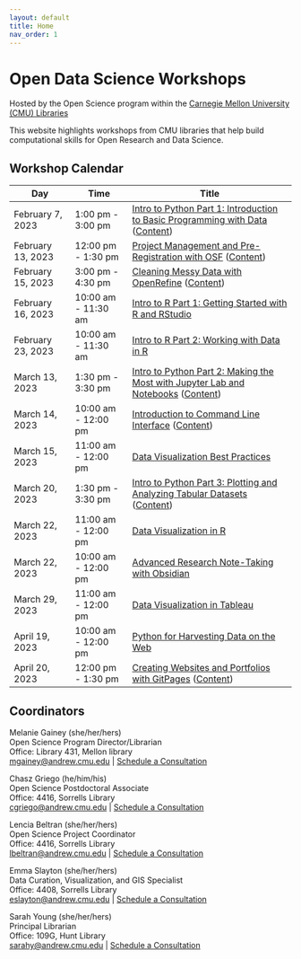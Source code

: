 ```yaml
---
layout: default
title: Home
nav_order: 1
---
```

# Open Data Science Workshops
Hosted by the Open Science program within the
[Carnegie Mellon University (CMU) Libraries](https://www.library.cmu.edu/)

This website highlights workshops from CMU libraries that help
build computational skills for Open Research and Data Science.

## Workshop Calendar

| Day | Time | Title
| --- | --- | ---
| February 7, 2023 | 1:00 pm - 3:00 pm | [Intro to Python Part 1: Introduction to Basic Programming with Data](https://cmu.libcal.com/event/10230106) ([Content](Python_Series_Materials/part_1/part_1.md))
| February 13, 2023 | 12:00 pm - 1:30 pm | [Project Management and Pre-Registration with OSF](https://cmu.libcal.com/calendar/workshops/ProjectManagement-Pre-Registration-OSF) ([Content](content/osf.md))
| February 15, 2023 | 3:00 pm - 4:30 pm | [Cleaning Messy Data with OpenRefine](https://cmu.libcal.com/event/10185679) ([Content](content/openrefine.md))
| February 16, 2023 | 10:00 am - 11:30 am | [Intro to R Part 1: Getting Started with R and RStudio](https://cmu.libcal.com/event/10185624)
| February 23, 2023 | 10:00 am - 11:30 am | [Intro to R Part 2: Working with Data in R](https://cmu.libcal.com/event/10185621)
| March 13, 2023 | 1:30 pm - 3:30 pm | [Intro to Python Part 2: Making the Most with Jupyter Lab and Notebooks](https://cmu.libcal.com/event/10230549) ([Content](Python_Series_Materials/part_2/part_2.md))
| March 14, 2023 | 10:00 am - 12:00 pm | [Introduction to Command Line Interface](https://cmu.libcal.com/event/10252549) ([Content](cli/cli_main.md))
| March 15, 2023 | 11:00 am - 12:00 pm | [Data Visualization Best Practices](https://cmu.libcal.com/event/10231975)
| March 20, 2023 | 1:30 pm - 3:30 pm | [Intro to Python Part 3: Plotting and Analyzing Tabular Datasets](https://cmu.libcal.com/event/10230737) ([Content](Python_Series_Materials/part_3/part_3.md))
| March 22, 2023 | 11:00 am - 12:00 pm | [Data Visualization in R](https://cmu.libcal.com/event/10231953)
| March 22, 2023 | 10:00 am - 12:00 pm | [Advanced Research Note-Taking with Obsidian](https://cmu.libcal.com/event/10247379)
| March 29, 2023 | 11:00 am - 12:00 pm | [Data Visualization in Tableau](https://cmu.libcal.com/event/10231987)
| April 19, 2023 | 10:00 am - 12:00 pm | [Python for Harvesting Data on the Web](https://cmu.libcal.com/event/10252102)
| April 20, 2023 | 12:00 pm - 1:30 pm | [Creating Websites and Portfolios with GitPages](https://cmu.libcal.com/event/10185690) ([Content](content/git_github.md))

## Coordinators

Melanie Gainey (she/her/hers)  
Open Science Program Director/Librarian  
Office: Library 431, Mellon library  
[mgainey@andrew.cmu.edu](mailto:mgainey@andrew.cmu.edu) | [Schedule a Consultation](https://cmu.libcal.com/appointment/42420)

Chasz Griego (he/him/his)  
Open Science Postdoctoral Associate  
Office: 4416, Sorrells Library  
[cgriego@andrew.cmu.edu](mailto:cgriego@andrew.cmu.edu) | [Schedule a Consultation](https://cmu.libcal.com/appointments/cgriego)

Lencia Beltran (she/her/hers)  
Open Science Project Coordinator  
Office: 4416, Sorrells Library  
[lbeltran@andrew.cmu.edu](mailto:lbeltran@andrew.cmu.edu) | [Schedule a Consultation](https://cmu.libcal.com/appointments/lencia)

Emma Slayton (she/her/hers)  
Data Curation, Visualization, and GIS Specialist  
Office: 4408, Sorrells Library  
[eslayton@andrew.cmu.edu](mailto:eslayton@andrew.cmu.edu) | [Schedule a Consultation](https://cmu.libcal.com/appointment/41060)

Sarah Young (she/her/hers)  
Principal Librarian  
Office: 109G, Hunt Library  
[sarahy@andrew.cmu.edu](mailto:sarahy@andrew.cmu.edu) | [Schedule a Consultation](https://cmu.libcal.com/appointments/sarahy)
